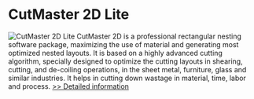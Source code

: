 # CutMaster 2D Lite
![CutMaster 2D Lite](https://mycommerce.akamaized.net/api/pimages/P151971/BIG/151971.JPG)
CutMaster 2D is a professional rectangular nesting software package, maximizing the use of material and generating most optimized nested layouts. It is based on a highly advanced cutting algorithm, specially designed to optimize the cutting layouts in shearing, cutting, and de-coiling operations, in the sheet metal, furniture, glass and similar industries. It helps in cutting down wastage in material, time, labor and process.
[>> Detailed information](https://secure.shareit.com/shareit/product.html?productid=151971&affiliateid=200057808)